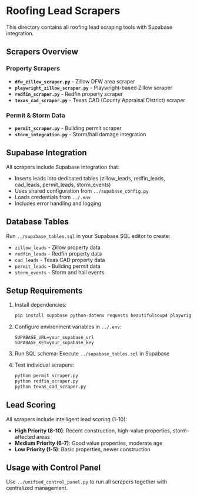 # Roofing Lead Scrapers

This directory contains all roofing lead scraping tools with Supabase integration.

## Scrapers Overview

### Property Scrapers
- **`dfw_zillow_scraper.py`** - Zillow DFW area scraper
- **`playwright_zillow_scraper.py`** - Playwright-based Zillow scraper
- **`redfin_scraper.py`** - Redfin property scraper
- **`texas_cad_scraper.py`** - Texas CAD (County Appraisal District) scraper

### Permit & Storm Data
- **`permit_scraper.py`** - Building permit scraper
- **`storm_integration.py`** - Storm/hail damage integration

## Supabase Integration

All scrapers include Supabase integration that:
- Inserts leads into dedicated tables (zillow_leads, redfin_leads, cad_leads, permit_leads, storm_events)
- Uses shared configuration from `../supabase_config.py`
- Loads credentials from `../.env`
- Includes error handling and logging

## Database Tables

Run `../supabase_tables.sql` in your Supabase SQL editor to create:
- `zillow_leads` - Zillow property data
- `redfin_leads` - Redfin property data  
- `cad_leads` - Texas CAD property data
- `permit_leads` - Building permit data
- `storm_events` - Storm and hail events

## Setup Requirements

1. Install dependencies:
   ```bash
   pip install supabase python-dotenv requests beautifulsoup4 playwright
   ```

2. Configure environment variables in `../.env`:
   ```
   SUPABASE_URL=your_supabase_url
   SUPABASE_KEY=your_supabase_key
   ```

3. Run SQL schema: Execute `../supabase_tables.sql` in Supabase

4. Test individual scrapers:
   ```bash
   python permit_scraper.py
   python redfin_scraper.py  
   python texas_cad_scraper.py
   ```

## Lead Scoring

All scrapers include intelligent lead scoring (1-10):
- **High Priority (8-10)**: Recent construction, high-value properties, storm-affected areas
- **Medium Priority (6-7)**: Good value properties, moderate age
- **Low Priority (1-5)**: Basic properties, newer construction

## Usage with Control Panel

Use `../unified_control_panel.py` to run all scrapers together with centralized management.
